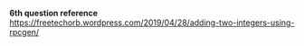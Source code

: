 **6th question reference**
https://freetechorb.wordpress.com/2019/04/28/adding-two-integers-using-rpcgen/
